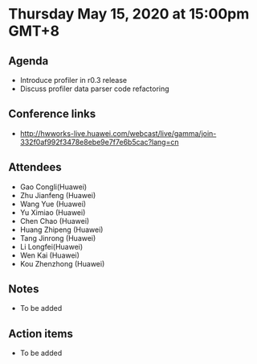 # Thursday May 15, 2020 at 15:00pm GMT+8

## Agenda
* Introduce profiler in r0.3 release 
* Discuss profiler data parser code refactoring

## Conference links
* http://hwworks-live.huawei.com/webcast/live/gamma/join-332f0af992f3478e8ebe9e7f7e6b5cac?lang=cn

## Attendees 
* Gao Congli(Huawei)
* Zhu Jianfeng (Huawei)
* Wang Yue (Huawei)
* Yu Ximiao (Huawei)
* Chen Chao (Huawei)
* Huang Zhipeng (Huawei)
* Tang Jinrong (Huawei)
* Li Longfei(Huawei)
* Wen Kai (Huawei)
* Kou Zhenzhong (Huawei)

## Notes
* To be added

## Action items
* To be added

